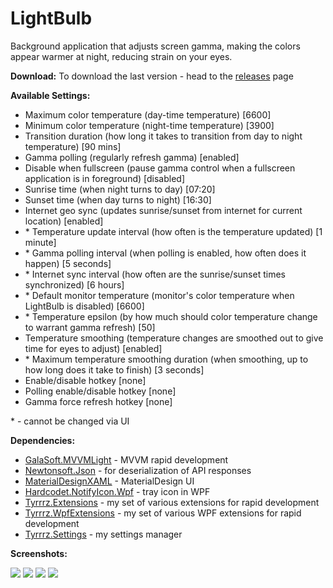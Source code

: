 LightBulb
===================


Background application that adjusts screen gamma, making the colors appear warmer at night, reducing strain on your eyes.


**Download:**
To download the last version - head to the [releases](https://github.com/Tyrrrz/LightBulb/releases) page

**Available Settings:**

- Maximum color temperature (day-time temperature) [6600]
- Minimum color temperature (night-time temperature) [3900]
- Transition duration (how long it takes to transition from day to night temperature) [90 mins]
- Gamma polling (regularly refresh gamma) [enabled]
- Disable when fullscreen (pause gamma control when a fullscreen application is in foreground) [disabled]
- Sunrise time (when night turns to day) [07:20]
- Sunset time (when day turns to night) [16:30]
- Internet geo sync (updates sunrise/sunset from internet for current location) [enabled]
- \* Temperature update interval (how often is the temperature updated) [1 minute]
- \* Gamma polling interval (when polling is enabled, how often does it happen) [5 seconds]
- \* Internet sync interval (how often are the sunrise/sunset times synchronized) [6 hours]
- \* Default monitor temperature (monitor's color temperature when LightBulb is disabled) [6600]
- \* Temperature epsilon (by how much should color temperature change to warrant gamma refresh) [50]
- Temperature smoothing (temperature changes are smoothed out to give time for eyes to adjust) [enabled]
- \* Maximum temperature smoothing duration (when smoothing, up to how long does it take to finish) [3 seconds]
- Enable/disable hotkey [none]
- Polling enable/disable hotkey [none]
- Gamma force refresh hotkey [none]

\* - cannot be changed via UI

**Dependencies:**

 - [GalaSoft.MVVMLight](http://www.mvvmlight.net) - MVVM rapid development
 - [Newtonsoft.Json](http://www.newtonsoft.com/json) - for deserialization of API responses
 - [MaterialDesignXAML](https://github.com/ButchersBoy/MaterialDesignInXamlToolkit) - MaterialDesign UI
 - [Hardcodet.NotifyIcon.Wpf](http://www.hardcodet.net/wpf-notifyicon) - tray icon in WPF
 - [Tyrrrz.Extensions](https://github.com/Tyrrrz/Extensions) - my set of various extensions for rapid development
 - [Tyrrrz.WpfExtensions](https://github.com/Tyrrrz/WpfExtensions) - my set of various WPF extensions for rapid development
 - [Tyrrrz.Settings](https://github.com/Tyrrrz/Settings) - my settings manager

**Screenshots:**

![](http://www.tyrrrz.me/projects/images/lb_1.png)
![](http://www.tyrrrz.me/projects/images/lb_2.png)
![](http://www.tyrrrz.me/projects/images/lb_3.png)
![](http://www.tyrrrz.me/projects/images/lb_4.png)
